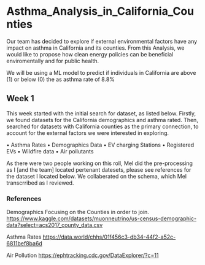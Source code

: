 # Asthma_Analysis_in_California_Counties

Our team has decided to explore if external environmental factors have any impact on asthma in California and its counties. From this Analysis, we would like to propose how clean energy policies can be beneficial enviromentally and for public health. 

We will be using a ML model to predict if individuals in California are above (1) or below (0) the as asthma rate of 8.8%  

## Week 1

This week started with the initial search for dataset, as listed below. Firstly, we found datasets for the California demographics and asthma rated. Then, searched for datasets with California counties as the primary connection, to account for the external factors we were interested in exploring. 

  •	Asthma Rates
  •	Demographics Data
  •	EV charging Stations
  •	Registered EVs
  •	Wildfire data
  •	Air pollutants

As there were two people working on this roll, Mel did the pre-processing as I [and the team] located pertenant datesets, please see references for the dataset I located below. We collaberated on the schema, which Mel transcrribed as I reviewed. 


### References 
Demographics
Focusing on the Counties in order to join.
https://www.kaggle.com/datasets/muonneutrino/us-census-demographic-data?select=acs2017_county_data.csv


Asthma Rates
https://data.world/chhs/01f456c3-db34-44f2-a52c-6811bef8ba6d

Air Pollution
https://ephtracking.cdc.gov/DataExplorer/?c=11

